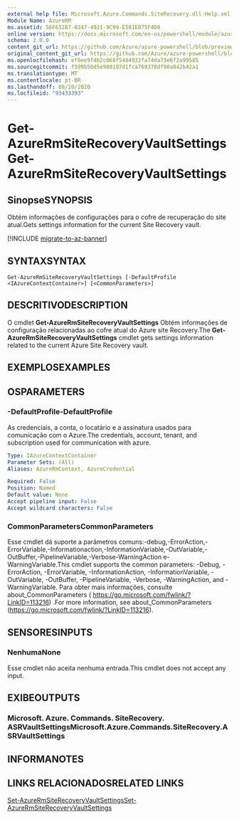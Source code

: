 ```yaml
---
external help file: Microsoft.Azure.Commands.SiteRecovery.dll-Help.xml
Module Name: AzureRM
ms.assetid: 56F63287-0247-4921-9C99-E581E075F4D0
online version: https://docs.microsoft.com/en-us/powershell/module/azurerm.siterecovery/get-azurermsiterecoveryvaultsettings
schema: 2.0.0
content_git_url: https://github.com/Azure/azure-powershell/blob/preview/src/ResourceManager/SiteRecovery/Commands.SiteRecovery/help/Get-AzureRmSiteRecoveryVaultSettings.md
original_content_git_url: https://github.com/Azure/azure-powershell/blob/preview/src/ResourceManager/SiteRecovery/Commands.SiteRecovery/help/Get-AzureRmSiteRecoveryVaultSettings.md
ms.openlocfilehash: ef0ee9f4b2c068f5484932fa74da73e6f2a99585
ms.sourcegitcommit: f599b50d5e980197d1fca769378df90a842b42a1
ms.translationtype: MT
ms.contentlocale: pt-BR
ms.lasthandoff: 08/20/2020
ms.locfileid: "93433393"
---
```

# <span data-ttu-id="bd59a-101">Get-AzureRmSiteRecoveryVaultSettings</span><span class="sxs-lookup"><span data-stu-id="bd59a-101">Get-AzureRmSiteRecoveryVaultSettings</span></span>

## <span data-ttu-id="bd59a-102">Sinopse</span><span class="sxs-lookup"><span data-stu-id="bd59a-102">SYNOPSIS</span></span>
<span data-ttu-id="bd59a-103">Obtém informações de configurações para o cofre de recuperação do site atual.</span><span class="sxs-lookup"><span data-stu-id="bd59a-103">Gets settings information for the current Site Recovery vault.</span></span>

[!INCLUDE [migrate-to-az-banner](../../includes/migrate-to-az-banner.md)]

## <span data-ttu-id="bd59a-104">SYNTAX</span><span class="sxs-lookup"><span data-stu-id="bd59a-104">SYNTAX</span></span>

```
Get-AzureRmSiteRecoveryVaultSettings [-DefaultProfile <IAzureContextContainer>] [<CommonParameters>]
```

## <span data-ttu-id="bd59a-105">DESCRITIVO</span><span class="sxs-lookup"><span data-stu-id="bd59a-105">DESCRIPTION</span></span>
<span data-ttu-id="bd59a-106">O cmdlet **Get-AzureRmSiteRecoveryVaultSettings** Obtém informações de configuração relacionadas ao cofre atual do Azure site Recovery.</span><span class="sxs-lookup"><span data-stu-id="bd59a-106">The **Get-AzureRmSiteRecoveryVaultSettings** cmdlet gets settings information related to the current Azure Site Recovery vault.</span></span>

## <span data-ttu-id="bd59a-107">EXEMPLOS</span><span class="sxs-lookup"><span data-stu-id="bd59a-107">EXAMPLES</span></span>

## <span data-ttu-id="bd59a-108">OS</span><span class="sxs-lookup"><span data-stu-id="bd59a-108">PARAMETERS</span></span>

### <span data-ttu-id="bd59a-109">-DefaultProfile</span><span class="sxs-lookup"><span data-stu-id="bd59a-109">-DefaultProfile</span></span>
<span data-ttu-id="bd59a-110">As credenciais, a conta, o locatário e a assinatura usados para comunicação com o Azure.</span><span class="sxs-lookup"><span data-stu-id="bd59a-110">The credentials, account, tenant, and subscription used for communication with azure.</span></span>

```yaml
Type: IAzureContextContainer
Parameter Sets: (All)
Aliases: AzureRmContext, AzureCredential

Required: False
Position: Named
Default value: None
Accept pipeline input: False
Accept wildcard characters: False
```

### <span data-ttu-id="bd59a-111">CommonParameters</span><span class="sxs-lookup"><span data-stu-id="bd59a-111">CommonParameters</span></span>
<span data-ttu-id="bd59a-112">Esse cmdlet dá suporte a parâmetros comuns:-debug,-ErrorAction,-ErrorVariable,-Informationaction,-InformationVariable,-OutVariable,-OutBuffer,-PipelineVariable,-Verbose-WarningAction e-WarningVariable.</span><span class="sxs-lookup"><span data-stu-id="bd59a-112">This cmdlet supports the common parameters: -Debug, -ErrorAction, -ErrorVariable, -InformationAction, -InformationVariable, -OutVariable, -OutBuffer, -PipelineVariable, -Verbose, -WarningAction, and -WarningVariable.</span></span> <span data-ttu-id="bd59a-113">Para obter mais informações, consulte about_CommonParameters ( https://go.microsoft.com/fwlink/?LinkID=113216) .</span><span class="sxs-lookup"><span data-stu-id="bd59a-113">For more information, see about_CommonParameters (https://go.microsoft.com/fwlink/?LinkID=113216).</span></span>

## <span data-ttu-id="bd59a-114">SENSORES</span><span class="sxs-lookup"><span data-stu-id="bd59a-114">INPUTS</span></span>

### <span data-ttu-id="bd59a-115">Nenhuma</span><span class="sxs-lookup"><span data-stu-id="bd59a-115">None</span></span>
<span data-ttu-id="bd59a-116">Esse cmdlet não aceita nenhuma entrada.</span><span class="sxs-lookup"><span data-stu-id="bd59a-116">This cmdlet does not accept any input.</span></span>

## <span data-ttu-id="bd59a-117">EXIBE</span><span class="sxs-lookup"><span data-stu-id="bd59a-117">OUTPUTS</span></span>

### <span data-ttu-id="bd59a-118">Microsoft. Azure. Commands. SiteRecovery. ASRVaultSettings</span><span class="sxs-lookup"><span data-stu-id="bd59a-118">Microsoft.Azure.Commands.SiteRecovery.ASRVaultSettings</span></span>

## <span data-ttu-id="bd59a-119">INFORMA</span><span class="sxs-lookup"><span data-stu-id="bd59a-119">NOTES</span></span>

## <span data-ttu-id="bd59a-120">LINKS RELACIONADOS</span><span class="sxs-lookup"><span data-stu-id="bd59a-120">RELATED LINKS</span></span>

[<span data-ttu-id="bd59a-121">Set-AzureRmSiteRecoveryVaultSettings</span><span class="sxs-lookup"><span data-stu-id="bd59a-121">Set-AzureRmSiteRecoveryVaultSettings</span></span>](./Set-AzureRmSiteRecoveryVaultSettings.md)
